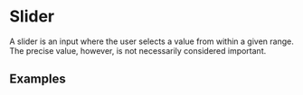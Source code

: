 <script setup>
  import React from './react.md';
  import Vue from './vue.md';
  import Usage from './usage.md';
</script>

# Slider

A slider is an input where the user selects a value from within a given range. The precise value, however, is not necessarily considered important.

## Examples

<theme-switcher />

<slider-example></slider-example>

<tabs-content>
  <template #usage>
   <usage />
  </template>
  <template #react>
   <react />
  </template>
  <template #vue>
    <vue />
  </template>
</tabs-content>
